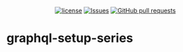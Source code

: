 <p align="center">
  <a href="https://github.com/mingyuchoo/graphql-setup-series/blob/main/LICENSE"><img alt="license" src="https://img.shields.io/github/license/mingyuchoo/graphql-setup-series"/></a>
  <a href="https://github.com/mingyuchoo/graphql-setup-series/issues"><img alt="Issues" src="https://img.shields.io/github/issues/mingyuchoo/graphql-setup-series?color=appveyor" /></a>
  <a href="https://github.com/mingyuchoo/graphql-setup-series/pulls"><img alt="GitHub pull requests" src="https://img.shields.io/github/issues-pr/mingyuchoo/graphql-setup-series?color=appveyor" /></a>
</p>

# graphql-setup-series
